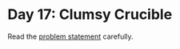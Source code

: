 # Day 17: Clumsy Crucible

Read the [problem statement](https://adventofcode.com/2023/day/17) carefully.